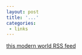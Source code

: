 ```yaml
---
layout: post
title: '...'
categories:
 - links
---
```


<a href="http://www.thismodernworld.com/index.rdf">this modern world RSS feed</a>

